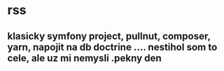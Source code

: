 # rss
## klasicky symfony project,  pullnut, composer, yarn, napojit na db doctrine .... nestihol som to cele, ale uz mi nemysli .pekny den  
